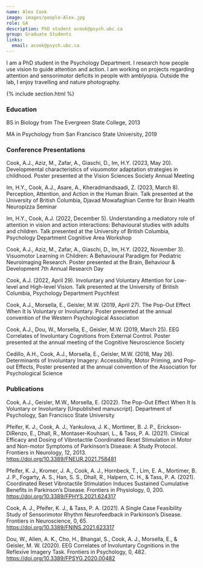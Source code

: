 ```yaml
---
name: Alex Cook
image: images/people-Alex.jpg
role: GA 
description: PhD student acook@psych.ubc.ca
group: Graduate Students
links:
  email: acook@psych.ubc.ca
---
```


I am a PhD student in the Psychology Department. I research how people use vision to guide attention and action. I am working on projects regarding attention and sensorimotor deficits in people with amblyopia. Outside the lab, I enjoy travelling and nature photography. 

{% include section.html %}
### Education
BS in Biology from The Evergreen State College, 2013

MA in Psychology from San Francisco State University, 2019
<br>
 
### Conference Presentations
Cook, A.J., Aziz, M., Zafar, A., Giaschi, D., Im, H.Y. (2023, May 20). Developmental characteristics of visuomotor adaptation strategies in childhood. Poster presented at the Vision Sciences Society Annual Meeting

Im, H.Y., Cook, A.J., Asare, A., Kheradmandsaadi, Z. (2023, March 8). Perception, Attention, and Action in the Human Brain. Talk presented at the University of British Columbia, Djavad Mowafaghian Centre for Brain Health Neuropizza Seminar 

Im, H.Y., Cook, A.J. (2022, December 5). Understanding a mediatory role of attention in vision and action interactions: Behavioural studies with adults and children. Talk presented at the University of British Columbia, Psychology Department Cognitive Area Workshop 

Cook, A.J., Aziz, M., Zafar, A., Giaschi, D., Im, H.Y. (2022, November 3). Visuomotor Learning in Children: A Behavioural Paradigm for Pediatric Neuroimaging Research. Poster presented at the Brain, Behaviour & Development 7th Annual Research Day 

Cook, A.J. (2022, April 29). Involuntary and Voluntary Attention for Low-level and High-level Vision. Talk presented at the University of British Columbia, Psychology Department Psychfest

Cook, A.J., Morsella, E., Geisler, M.W. (2019, April 27). The Pop-Out Effect When It Is Voluntary or Involuntary. Poster presented at the annual convention of the Western Psychological Association 

Cook, A.J., Dou, W., Morsella, E., Geisler, M.W. (2019, March 25). EEG Correlates of Involuntary Cognitions from External Control. Poster presented at the annual meeting of the Cognitive Neuroscience Society

Cedillo, A.H., Cook, A.J., Morsella, E., Geisler, M.W. (2018, May 26). Determinants of Involuntary Imagery: Accessibility, Motor Priming, and Pop-out Effects, Poster presented at the annual convention of the Association for Psychological Science 
<br>
 
### Publications 
Cook, A.J., Geisler, M.W., Morsella, E. (2022). The Pop-Out Effect When It Is Voluntary or Involuntary [Unpublished manuscript]. Department of Psychology, San Francisco State University 

Pfeifer, K. J., Cook, A. J., Yankulova, J. K., Mortimer, B. J. P., Erickson-DiRenzo, E., Dhall, R., Montaser-Kouhsari, L., & Tass, P. A. (2021). Clinical Efficacy and Dosing of Vibrotactile Coordinated Reset Stimulation in Motor and Non-motor Symptoms of Parkinson’s Disease: A Study Protocol. Frontiers in Neurology, 12, 2013. https://doi.org/10.3389/FNEUR.2021.758481

Pfeifer, K. J., Kromer, J. A., Cook, A. J., Hornbeck, T., Lim, E. A., Mortimer, B. J. P., Fogarty, A. S., Han, S. S., Dhall, R., Halpern, C. H., & Tass, P. A. (2021). Coordinated Reset Vibrotactile Stimulation Induces Sustained Cumulative Benefits in Parkinson’s Disease. Frontiers in Physiology, 0, 200. https://doi.org/10.3389/FPHYS.2021.624317 

Cook, A. J., Pfeifer, K. J., & Tass, P. A. (2021). A Single Case Feasibility Study of Sensorimotor Rhythm Neurofeedback in Parkinson’s Disease. Frontiers in Neuroscience, 0, 65. https://doi.org/10.3389/FNINS.2021.623317 

Dou, W., Allen, A. K., Cho, H., Bhangal, S., Cook, A. J., Morsella, E., & Geisler, M. W. (2020). EEG Correlates of Involuntary Cognitions in the Reflexive Imagery Task. Frontiers in Psychology, 0, 482. https://doi.org/10.3389/FPSYG.2020.00482

